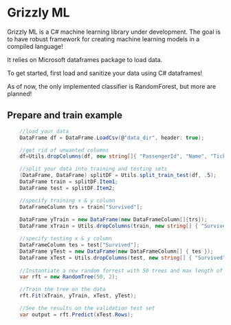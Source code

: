 # Grizzly ML
Grizzly ML is a C# machine learning library under development. The goal is to have robust framework for creating machine learning models in a compiled language!

It relies on Microsoft dataframes package to load data.

To get started, first load and sanitize your data using C# dataframes!

As of now, the only implemented classifier is RandomForest, but more are planned!

## Prepare and train example
```csharp
    //load your data
    DataFrame df = DataFrame.LoadCsv(@"data_dir", header: true);

    //get rid of unwanted columns
    df=Utils.dropColumns(df, new string[]{ "PassengerId", "Name", "Ticket", "Fare", "Cabin"});

    //split your data into training and testing sets
    (DataFrame, DataFrame) splitDF = Utils.split_train_test(df, .5);
    DataFrame train = splitDF.Item1;
    DataFrame test = splitDF.Item2;

    //specify training x & y column
    DataFrameColumn trs = train["Survived"];
    
    DataFrame yTrain = new DataFrame(new DataFrameColumn[]{trs});
    DataFrame xTrain = Utils.dropColumns(train, new string[] { "Survived" });

    //specify testing x & y column
    DataFrameColumn tes = test["Survived"];
    DataFrame yTest = new DataFrame(new DataFrameColumn[] { tes });
    DataFrame xTest = Utils.dropColumns(test, new string[] { "Survived" });
    
    //Instantiate a new random forrest with 50 trees and max length of 2 
    var rft = new RandomTree(50, 2);

    //Train the tree on the data
    rft.Fit(xTrain, yTrain, xTest, yTest);

    //See the results on the validation test set
    var output = rft.Predict(xTest.Rows);
```
